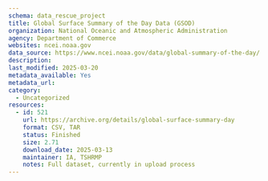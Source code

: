 ```yaml
---
schema: data_rescue_project 
title: Global Surface Summary of the Day Data (GSOD)
organization: National Oceanic and Atmospheric Administration
agency: Department of Commerce
websites: ncei.noaa.gov
data_source: https://www.ncei.noaa.gov/data/global-summary-of-the-day/
description: 
last_modified: 2025-03-20
metadata_available: Yes
metadata_url: 
category:
  - Uncategorized
resources:
  - id: 521
    url: https://archive.org/details/global-surface-summary-day
    format: CSV, TAR
    status: Finished
    size: 2.71
    download_date: 2025-03-13
    maintainer: IA, TSHRMP
    notes: Full dataset, currently in upload process
---
```


